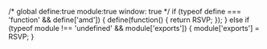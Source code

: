 

/* global define:true module:true window: true */
if (typeof define === 'function' && define['amd']) {
  define(function() { return RSVP; });
} else if (typeof module !== 'undefined' && module['exports']) {
  module['exports'] = RSVP;
}

